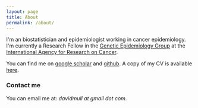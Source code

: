 ```yaml
---
layout: page
title: About
permalink: /about/
---
```


I'm an biostatistician and epidemiologist working in cancer epidemiology. I'm currently a 
Research Fellow in the [Genetic Epidemiology Group](http://www.iarc.fr/en/research-groups/GEP/index.php)
at the [International Agency for Research on Cancer](http://www.iarc.fr). 

You can find me on [google scholar](https://scholar.google.com/citations?user=vdNHuIsAAAAJ&hl=en) 
and [github](https://github.com/dcmuller). A copy of my CV is available [here](/docs/dcmuller_cv_20150511.pdf).


### Contact me
You can email me at: _davidmull at gmail dot com_.



